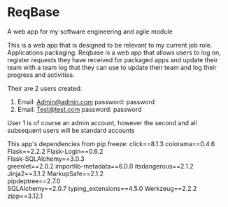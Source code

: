 # ReqBase
A web app for my software engineering and agile module

This is a web app that is designed to be relevant to my current job role. Applications packaging.
Reqbase is a web app that allows users to log on, register requests they have received for packaged apps and update their team with a team log that they can use to update their team and log their progress and activities.

Their are 2 users created:
1) Email: Admin@admin.com    password: password
2) Email: Test@test.com      password: password

User 1 is of course an admin account, however the second and all subsequent users will be standard accounts

This app's dependencies from pip freeze:
click==8.1.3
colorama==0.4.6
Flask==2.2.2
Flask-Login==0.6.2       
Flask-SQLAlchemy==3.0.3  
greenlet==2.0.2
importlib-metadata==6.0.0
itsdangerous==2.1.2      
Jinja2==3.1.2
MarkupSafe==2.1.2        
pipdeptree==2.7.0        
SQLAlchemy==2.0.7
typing_extensions==4.5.0
Werkzeug==2.2.2
zipp==3.12.1

